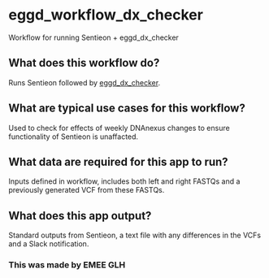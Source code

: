 # eggd_workflow_dx_checker
Workflow for running Sentieon + eggd_dx_checker

## What does this workflow do?
Runs Sentieon followed by [eggd_dx_checker][dx-checker-link].

## What are typical use cases for this workflow?
Used to check for effects of weekly DNAnexus changes to ensure functionality of Sentieon is unaffacted.

## What data are required for this app to run?
Inputs defined in workflow, includes both left and right FASTQs and a previously generated VCF from these FASTQs.

## What does this app output?
Standard outputs from Sentieon, a text file with any differences in the VCFs and a Slack notification.

### This was made by EMEE GLH

[dx-checker-link]: https://github.com/eastgenomics/eggd_dx_checker
